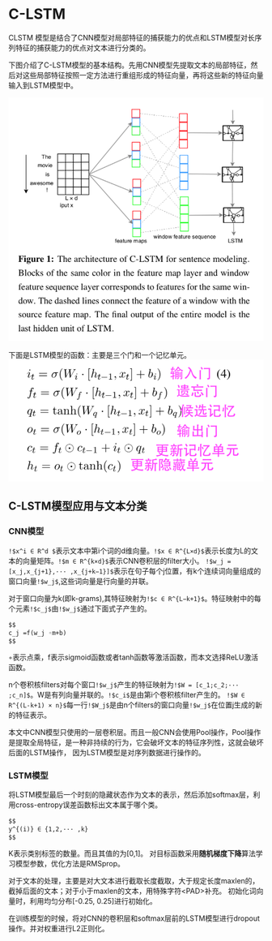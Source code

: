 # C-LSTM
CLSTM 模型是结合了CNN模型对局部特征的捕获能力的优点和LSTM模型对长序列特征的捕获能力的优点对文本进行分类的。

下图介绍了C-LSTM模型的基本结构。先用CNN模型先提取文本的局部特征，然后对这些局部特征按照一定方法进行重组形成的特征向量，再将这些新的特征向量输入到LSTM模型中。

![](images/CLSTM模型结构.png)

下面是LSTM模型的函数：主要是三个门和一个记忆单元。
![](images/LSTM模型函数.png)

## C-LSTM模型应用与文本分类

### CNN模型
`!$x^i ∈ R^d $`表示文本中第i个词的d维向量。`!$x ∈ R^{L×d}$`表示长度为L的文本的向量矩阵。`!$m ∈ R^{k×d}$`表示CNN卷积层的filter大小。
`!$w_j = [x_j,x_{j+1},··· ,x_{j+k−1}]$`表示在句子每个j位置，有k个连续词向量组成的窗口向量`!$w_j$`,这些词向量是行向量的并联。

对于窗口向量为k(即k-grams),其特征映射为`!$c ∈ R^{L−k+1}$`。特征映射中的每个元素`!$c_j$`由`!$w_j$`通过下面式子产生的。
```mathjax!
$$
c_j =f(w_j ◦m+b)
$$
```
◦表示点乘，f表示sigmoid函数或者tanh函数等激活函数，而本文选择ReLU激活函数。

n个卷积核filters对每个窗口`!$w_j$`产生的特征映射为`!$W = [c_1;c_2;··· ;c_n]$`。W是有列向量并联的。`!$c_i$`是由第i个卷积核filter产生的。
`!$W ∈ R^{(L-k+1) × n}$`每一行`!$W_j$`是由n个filters的窗口向量`!$w_j$`在位置j生成的新的特征表示。

本文中CNN模型只使用的一层卷积层。而且一般CNN会使用Pool操作，Pool操作是提取全局特征，是一种非持续的行为，它会破坏文本的特征序列性，这就会破坏后面的LSTM操作，
因为LSTM模型是对序列数据进行操作的。

### LSTM模型

将LSTM模型最后一个时刻的隐藏状态作为文本的表示，然后添加softmax层，利用cross-entropy误差函数标出文本属于哪个类。

```mathjax!
$$
y^{(i)} ∈ {1,2,··· ,k} 
$$
```
K表示类别标签的数量。而且其值的为[0,1]。
对目标函数采用**随机梯度下降**算法学习模型参数，优化方法是RMSprop。

对于文本的处理，主要是对大文本进行截取长度截取，大于规定长度maxlen的，截掉后面的文本；对于小于maxlen的文本，用特殊字符\<PAD>补充。
初始化词向量时，利用均匀分布[-0.25, 0.25]进行初始化。

在训练模型的时候，将对CNN的卷积层和softmax层前的LSTM模型进行dropout操作。并对权重进行L2正则化。









